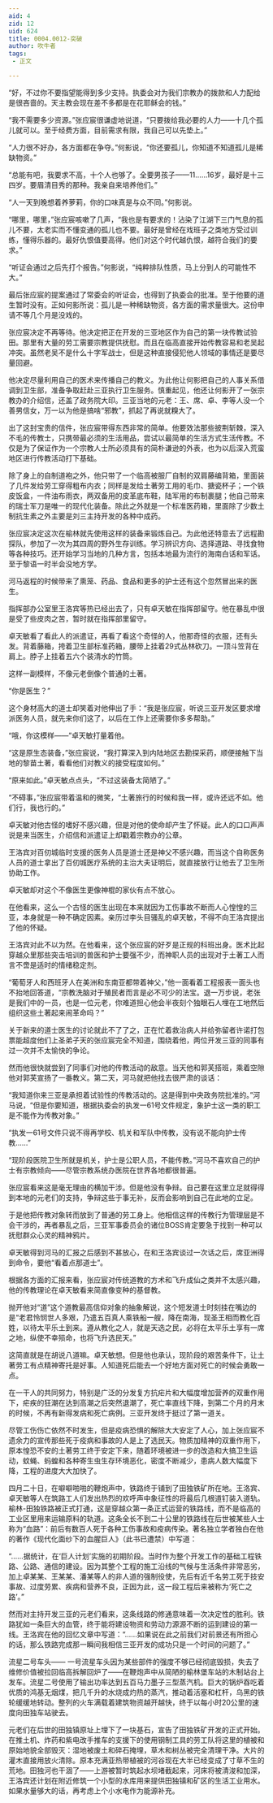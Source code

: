 ```yaml
---
aid: 4
zid: 12
uid: 624
title: 0004.0012-突破
author: 吹牛者
tags: 
 - 正文

---
```




  “好，不过你不要指望能得到多少支持。执委会对为我们宗教办的拨款和人力配给是很吝啬的。天主教会现在差不多都是在花耶稣会的钱。”

  “我不需要多少资源。”张应宸很谦虚地说道，“只要拨给我必要的人力——十几个孤儿就可以。至于经费方面，目前需求有限，我自己可以先垫上。”

  “人力很不好办，各方面都在争夺。”何影说，“你还要孤儿，你知道不知道孤儿是稀缺物资。”

  “总能有吧，我要求不高，十个人也够了。全要男孩子——11……16岁，最好是十三四岁。要眉清目秀的那种。我亲自来培养他们。”

  “人一天到晚想着养萝莉，你的口味真是与众不同。”何影说。

  “哪里，哪里，”张应宸咳嗽了几声，“我也是有要求的！沾染了江湖下三门气息的孤儿不要，太老实而不懂变通的孤儿也不要。最好是曾经在戏班子之类地方受过训练，懂得乐器的。最好仇恨值要高得。他们对这个时代越仇恨，越符合我们的要求。”

  “听证会通过之后先打个报告。”何影说，“纯粹排队性质，马上分到人的可能性不大。”

  最后张应宸的提案通过了常委会的听证会，也得到了执委会的批准。至于他要的道生暂时没有。正如何影所说：孤儿是一种稀缺物资，各方面的需求量很大。这份申请不等几个月是没戏的。

  张应宸决定不再等待。他决定把正在开发的三亚地区作为自己的第一块传教试验田。那里有大量的劳工需要宗教提供抚慰。而且在临高直接开始传教容易和老吴起冲突。虽然老吴不是什么十字军战士，但是这种直接侵犯他人领域的事情还是要尽量回避。

  他决定尽量利用自己的医术来传播自己的教义。为此他让何影把自己的人事关系借调到卫生部，准备争取赶赴三亚执行卫生服务。慎重起见，他还让何影开了一张宗教办的介绍信，还盖了政务院大印。三亚当地的元老：王、席、卓、李等人没一个善男信女，万一以为他是搞啥“邪教”，抓起了再说就糗大了。

  出了这封宝贵的信件，张应宸带得东西非常的简单。他要效法那些披荆斩棘，深入不毛的传教士，只携带最必须的生活用品，尝试以最简单的生活方式生活传教。不仅是为了保证作为一个宗教人士所必须具有的简朴谦逊的外表，也为以后深入荒蛮地区进行传教活动打下基础。

  除了身上的自制道袍之外，他只带了一个临高被服厂自制的双肩藤编背箱，里面装了几件发给劳工穿得粗布内衣；同样是发给土著劳工用的毛巾、搪瓷杯子；一个铁皮饭盒，一件油布雨衣，两双备用的皮革底布鞋，陆军用的布制裹腿；他自己带来的瑞士军刀是唯一的现代化装备。除此之外就是一个标准医药箱，里面除了少数土制抗生素之外主要是刘三主持开发的各种中成药。

  张应宸决定这次在榆林就先使用这样的装备来锻炼自己。为此他还特意去了远程勘探队，参加了一次为其四周的野外生存训练。学习辨识方向、选择道路、寻找食物等各种技巧。还开始学习当地的几种方言，包括本地最为流行的海南白话和军话。至于黎语一时半会没地方学。

  河马返程的时候带来了熏笼、药品、食品和更多的护士还有这个忽然冒出来的医生。

  指挥部办公室里王洛宾等热已经出去了，只有卓天敏在指挥部留守。他在暴乱中很是受了些皮肉之苦，暂时就在指挥部里留守。

  卓天敏看了看此人的派遣证，再看了看这个奇怪的人，他那奇怪的衣服，还有头发。背着藤箱，挎着卫生部标准药箱，腰带上挂着29式丛林砍刀。一顶斗笠背在肩上。脖子上挂着五六个装清水的竹筒。

  这样一副模样，不像元老倒像个普通的土著。

  “你是医生？”

  这个身材高大的道士却笑着对他伸出了手：“我是张应宸，听说三亚开发区要求增派医务人员，就先来你们这了，以后在工作上还需要你多多帮助。”

  “哦，你这模样——”卓天敏打量着他。

  “这是原生态装备，”张应宸说，“我打算深入到内陆地区去勘探采药，顺便接触下当地的黎苗土著，看看他们对教义的接受程度如何。”

  “原来如此。”卓天敏点点头，“不过这装备太简陋了。”

  “不碍事，”张应宸带着温和的微笑，“土著旅行的时候和我一样，或许还远不如。他们行，我也行的。”

  卓天敏对他古怪的嗜好不感兴趣，但是对他的使命却产生了怀疑。此人的口口声声说是来当医生，介绍信和派遣证上却戳着宗教办的公章。

  王洛宾对百仞城临时支援的医务人员是道士还是神父不感兴趣，而当这个自称医务人员的道士拿出了百仞城医疗系统的主治大夫证明后，就直接放行让他去了卫生所协助工作。

  卓天敏却对这个不像医生更像神棍的家伙有点不放心。

  在他看来，这么一个古怪的医生出现在本来就因为工伤事故不断而人心惶惶的三亚，本身就是一种不确定因素。亲历过李头目骚乱的卓天敏，不得不向王洛宾提出了他的怀疑。

  王洛宾对此不以为然。在他看来，这个张应宸的好歹是正规的科班出身。医术比起穿越众里那些突击培训的兽医和护士要强不少，而神职人员的出现对于土著工人而言不啻是适时的情绪稳定剂。

  “葡萄牙人和西班牙人在美洲和东南亚都带着神父，”他一面看着工程报表一面头也不抬地回答道，“宗教洗脑对于殖民者而言是必不可少的法宝。退一万步说，老张是我们中的一员，也是一位元老，你难道担心他会半夜刻个独眼石人埋在工地然后组织这些土著起来闹革命吗？”

  关于新来的道士医生的讨论就此不了了之，正在忙着救治病人并给弥留者许诺打包票能超度他们上圣弟子天的张应宸完全不知道，围绕着他，两位开发三亚的同事有过一次并不太愉快的争论。

  然而他很快就尝到了同事们对他的传教活动的敌意。当天他和郭芙搭班，乘着空隙他对郭芙宣扬了一番教义。第二天，河马就把他找去很严肃的谈话：

  “我知道你来三亚是承担着试验性的传教活动的。这是得到中央政务院批准的。”河马说，“但是你要知道，根据执委会的执发一61号文件规定，象护士这一类的职工是不能作为传教对象。”

  “执发一61号文件只说不得再学校、机关和军队中传教，没有说不能向护士传教……”

  “现阶段医院卫生所就是机关，护士是公职人员，不能传教。”河马不喜欢自己的护士有宗教倾向——尽管宗教系统办医院在世界各地都很普遍。

  张应宸看来这是毫无理由的横加干涉。但是他没有争辩。自己要在这里立足就得得到本地的元老们的支持，争辩这些于事无补，反而会影响到自己在此地的立足。

  于是他把传教对象转而放到了普通的劳工身上。他相信这样的传教行为管理层是不会干涉的，再者暴乱之后，三亚军事委员会的诸位BOSS肯定要急于找到一种可以抚慰群众心灵的精神鸦片。

  卓天敏得到河马的汇报之后感到不甚放心，在和王洛宾谈过一次话之后，席亚洲得到命令，要他“看着点那道士”。

  根据各方面的汇报来看，张应宸对传统道教的方术和飞升成仙之类并不太感兴趣，他的传教理论在卓天敏看来简直像变种的基督教。

  抛开他对“道”这个道教最高信仰对象的抽象解说，这个短发道士时刻挂在嘴边的是“老君怜悯世人多艰，乃遣五百真人乘铁船一艘，降在南海，现圣王相而教化百姓，以待太平乐土到来。遵从教化之人，就是天选之民，必将在太平乐土享有一席之地，纵使不幸殒命，也将飞升选民天。”

  这简直就是在胡说八道嘛。卓天敏想。但是他也承认，现阶段的艰苦条件下，让土著劳工有点精神寄托是好事。人知道死后能去一个好地方面对死亡的时候会勇敢一点。

  在一干人的共同努力，特别是广泛的分发复方抗疟片和大幅度增加营养的双重作用下，疟疾的狂潮在达到高潮之后突然退潮了，死亡率直线下降，到第二个月的月末的时候，不再有新得发病和死亡病例。三亚开发终于挺过了第一道关。

  尽管工伤伤亡依然不时发生，但是疫病恐惧的解除大大安定了人心，加上张应宸不遗余力的宣传那些死于疫病和事故的人是上了选民天。物质加精神的双重作用下，原本惶恐不安的土著劳工终于安定下来，随着环境被进一步的改造和大搞卫生运动，蚊蝇、蚂蝗和各种寄生虫生存环境恶化，密度不断减少，患病人数大幅度下降，工程的进度大大加快了。

  四月二十日，在噼噼啪啪的鞭炮声中，铁路终于铺到了田独铁矿所在地。王洛宾、卓天敏等人在筑路工人们发出热烈的欢呼声中象征性的将最后几根道钉装入道轨。榆林-田独铁路被正式打通，这是穿越众第一条正式运营的铁路线，而不是临高的工业区里用来运输原料的轨道。这条全长不到二十公里的铁路线在后世被某些人士称为“血路”：前后有数百人死于各种工伤事故和疫病传染。著名独立学者独白在他的著作《现代化面纱下的血腥巨人》（此书已遭禁）中写道：

  “……据统计，在‘巨人计划’实施的初期阶段。当时作为整个开发工作的基础工程铁路、公路、通信的建设。因为其整个工程的施工沿线的气候与生活条件非常恶劣，加上卓某某、王某某、潘某等人的非人道的强制役使，先后有近千名劳工死于技安事故、过度劳累、疾病和营养不良，正因为此，这一段工程后来被称为‘死亡之路’。”

  然而对主持开发三亚的元老们看来，这条线路的修通意味着一次决定性的胜利。铁路犹如一条巨大的血管，终于能将建设物资和劳动力源源不断的运到建设的第一线。王洛宾在他的回忆文章中写道：“……如果说在此之前我们对前景还有所担心的话，那么铁路完成那一瞬间我相信三亚开发的成功只是一个时间的问题了。”

  流星二号车头—— 一号流星车头因为某些部件的强度不够已经彻底毁损，失去了维修价值被拉回临高拆解回炉了——在鞭炮声中从简陋的榆林堡车站的木制站台上发车。流星二号使用了输出功率达到五百马力墨子三型蒸汽机。巨大的锅炉吞吃着优质的鸿基无烟煤，把几千升的水烧成灼热的蒸汽，推动着活塞和杠杆，乌黑的铁轮缓缓地转动。整列的火车满载着建筑物资越开越快，终于以每小时20公里的速度向田独车站驶去。

  元老们在后世的田独镇原址上埋下了一块基石，宣告了田独铁矿开发的正式开始。在推土机、炸药和紫电改手推车的支援下的使用钢制工具的劳工队将这里的植被和原始地貌全部毁灭：湿地被废土和碎石掩埋，草木和树丛被完全清理干净。大片的灌木直接用放火清除。原本充满亚热带植被的河谷现在大半已经变成了寸草不生的荒地。田独河也干涸了——上游被暂时筑起水坝堵截起来，河床将被清浚和加深，王洛宾还计划在附近修筑一个小型的水库用来提供田独镇和矿区的生活工业用水。如果水量够大的话，再考虑上个小水电作为能源补充。


